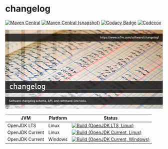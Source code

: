changelog
===

[![Maven Central](https://img.shields.io/maven-central/v/com.io7m.changelog/com.io7m.changelog.svg?style=flat-square)](http://search.maven.org/#search%7Cga%7C1%7Cg%3A%22com.io7m.changelog%22)
[![Maven Central (snapshot)](https://img.shields.io/nexus/s/https/oss.sonatype.org/com.io7m.changelog/com.io7m.changelog.svg?style=flat-square)](https://oss.sonatype.org/content/repositories/snapshots/com/io7m/changelog/)
[![Codacy Badge](https://img.shields.io/codacy/grade/6589f45ce9894044b13940a85aaf555c.svg?style=flat-square)](https://www.codacy.com/app/github_79/changelog?utm_source=github.com&amp;utm_medium=referral&amp;utm_content=io7m/changelog&amp;utm_campaign=Badge_Grade)
[![Codecov](https://img.shields.io/codecov/c/github/io7m/changelog.svg?style=flat-square)](https://codecov.io/gh/io7m/changelog)

![changelog](./src/site/resources/changelog.jpg?raw=true)

| JVM             | Platform | Status |
|-----------------|----------|--------|
| OpenJDK LTS     | Linux    | [![Build (OpenJDK LTS, Linux)](https://img.shields.io/github/workflow/status/io7m/changelog/main-openjdk_lts-linux)](https://github.com/io7m/changelog/actions?query=workflow%3Amain-openjdk_lts-linux) |
| OpenJDK Current | Linux    | [![Build (OpenJDK Current, Linux)](https://img.shields.io/github/workflow/status/io7m/changelog/main-openjdk_current-linux)](https://github.com/io7m/changelog/actions?query=workflow%3Amain-openjdk_current-linux)
| OpenJDK Current | Windows  | [![Build (OpenJDK Current, Windows)](https://img.shields.io/github/workflow/status/io7m/changelog/main-openjdk_current-windows)](https://github.com/io7m/changelog/actions?query=workflow%3Amain-openjdk_current-windows)

